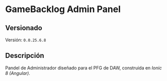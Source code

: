 # GameBacklog Admin Panel

## Versionado
Versión: ```0.0.25.6.8```

## Descripción
Pandel de Administrador diseñado para el PFG de DAW, construida en _Ionic 8 (Angular)_.